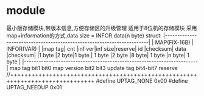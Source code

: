 # module
最小版存储模块,带版本信息,方便存储区的升级管理
适用于8位机的存储模块
采用map+information的方式,data size = INFOR.data(n byte)
struct:
|-----------------------------------------------------------------------|
|                    MAP(FIX-16B)                       |  INFOR(VAR)   |
|map tag|  cnt |inf ver|inf size|reserve|  id  |checksum| data |checksum|
|1 byte |2 byte|1 byte | 1 byte |2 byte |8 byte| 1 byte |n byte| 1 byte |
|-----------------------------------------------------------------------|
map tag
bit1 bit0 map version
bit2 bit3 update tag
bit4-bit7 reserve
//++++++++++++++++++++++++++++++++++++++++++++++++++++++++++++++++++++++++++++++
#define UPTAG_NONE               0x00
#define UPTAG_NEEDUP             0x01 

